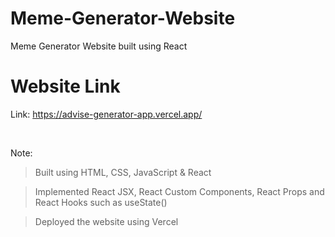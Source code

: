 # Meme-Generator-Website
Meme Generator Website built using React 


# Website Link
Link: https://advise-generator-app.vercel.app/

<br>

Note:
> Built using HTML, CSS, JavaScript & React

> Implemented React JSX, React Custom Components, React Props and React Hooks such as useState()


> Deployed the website using Vercel

